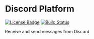Discord Platform
=====

[![License Badge](https://img.shields.io/badge/license-EPL%202.0-brightgreen.svg)](https://opensource.org/licenses/EPL-2.0)
[![Build Status](https://travis-ci.com/xatkit-bot-platform/discord-platform.svg?branch=master)](https://travis-ci.com/xatkit-bot-platform/discord-platform)

Receive and send messages from Discord

